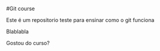#Git course

Este é um repositorio teste para ensinar como o git funciona

Blablabla

Gostou do curso?

